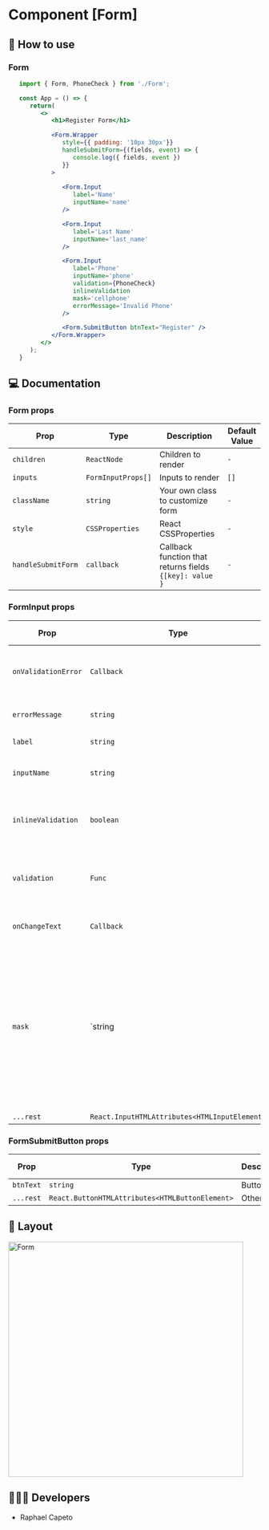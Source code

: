 # Component [Form]

## 🚀 How to use

### Form
```jsx
   import { Form, PhoneCheck } from './Form';

   const App = () => {
      return(
         <>
            <h1>Register Form</h1>

            <Form.Wrapper
               style={{ padding: '10px 30px'}}
               handleSubmitForm={(fields, event) => {
                  console.log({ fields, event })
               }}
            >
            
               <Form.Input 
                  label='Name'
                  inputName='name'
               />

               <Form.Input 
                  label='Last Name'
                  inputName='last_name'
               />

               <Form.Input 
                  label='Phone'
                  inputName='phone'
                  validation={PhoneCheck}
                  inlineValidation
                  mask='cellphone'
                  errorMessage='Invalid Phone'
               />

               <Form.SubmitButton btnText="Register" />
            </Form.Wrapper>
         </>
      );
   }
```

## 💻 Documentation

### Form props

| Prop | Type | Description                                                                                                                                         | Default Value |
| --------- | -------- | ------------------------------------------------------------------------------------------------------------------------------------------------------- | ----------------- |
| `children`  | `ReactNode` | Children to render | `-` |
| `inputs`  | `FormInputProps[]` | Inputs to render | `[]` |
| `className`  | `string` | Your own class to customize form | `-` |
| `style`  | `CSSProperties` | React CSSProperties  | `-` |
| `handleSubmitForm`  | `callback` | Callback function that returns fields `{[key]: value }` | `-` |


### FormInput props

| Prop | Type | Description                                                                                                                                         | Default Value |
| --------- | -------- | ------------------------------------------------------------------------------------------------------------------------------------------------------- | ----------------- |
| `onValidationError`  | `Callback` | Callback that returns message error, it has an error | `-` |
| `errorMessage`  | `string` | Error message to render | `'Invalid Field'` |
| `label`  | `string` | Input label `required` | `-` |
| `inputName`  | `string` | To use in input ID and NAME `required` | `-` |
| `inlineValidation`  | `boolean` | To check it has an error when user update input text | `-` |
| `validation`  | `Func` | A function that recive value and return it was correct or not | `-` |
| `onChangeText`  | `Callback` | Callback that returns input text | `-` |
| `mask`  | `string | Callback` | `String` to use default mask or Callback to use your own mask, the callback params is a `string` and returns `string`| `-` |
| `...rest`  | `React.InputHTMLAttributes<HTMLInputElement>` | Other props | `-` |

### FormSubmitButton props

| Prop | Type | Description                                                                                                                                         | Default Value |
| --------- | -------- | ------------------------------------------------------------------------------------------------------------------------------------------------------- | ----------------- |
| `btnText`  | `string` | Button text | `''` |
| `...rest`  | `React.ButtonHTMLAttributes<HTMLButtonElement>` | Other props | `-` |


## 🔖 Layout

<p align="left">
  <img width="469" alt="Form" src="https://user-images.githubusercontent.com/61842405/192007153-a2a64af5-b6e9-415c-bdde-0039373ea5c0.png" />
</p>


## 👨🏻‍💻 Developers
- Raphael Capeto


